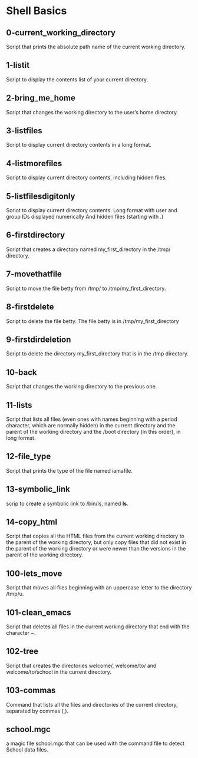 # Shell Basics

## 0-current_working_directory
Script that prints the absolute path name of the current working directory.

## 1-listit
Script to display the contents list of your current directory.

## 2-bring_me_home
Script that changes the working directory to the user’s home directory.

## 3-listfiles
Script to display current directory contents in a long format.

## 4-listmorefiles
Script to display current directory contents, including hidden files.

## 5-listfilesdigitonly
Scriot to display current directory contents.
    Long format
    with user and group IDs displayed numerically
    And hidden files (starting with .)

## 6-firstdirectory
Script that creates a directory named my_first_directory in the /tmp/ directory.

## 7-movethatfile
Script to move the file betty from /tmp/ to /tmp/my_first_directory.

## 8-firstdelete
Script to delete the file betty.
    The file betty is in /tmp/my_first_directory

## 9-firstdirdeletion
Script to delete the directory my_first_directory that is in the /tmp directory.

## 10-back
Script that changes the working directory to the previous one.

## 11-lists
Script that lists all files (even ones with names beginning with a period character, which are normally hidden) in the current directory and the parent of the working directory and the /boot directory (in this order), in long format.

## 12-file_type
Script that prints the type of the file named iamafile.

## 13-symbolic_link
scrip to create a symbolic link to /bin/ls, named __ls__.

## 14-copy_html
Script that copies all the HTML files from the current working directory to the parent of the working directory, but only copy files that did not exist in the parent of the working directory or were newer than the versions in the parent of the working directory.

## 100-lets_move
Script that moves all files beginning with an uppercase letter to the directory /tmp/u.

## 101-clean_emacs
Script that deletes all files in the current working directory that end with the character ~.

## 102-tree
Script that creates the directories welcome/, welcome/to/ and welcome/to/school in the current directory.

## 103-commas
Command that lists all the files and directories of the current directory, separated by commas (,).

## school.mgc
a magic file school.mgc that can be used with the command file to detect School data files.
